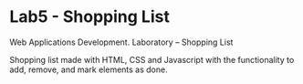 # Lab5 - Shopping List
Web Applications Development. Laboratory – Shopping List  
  
Shopping list made with HTML, CSS and Javascript with the functionality to add, remove, and mark elements as done.
